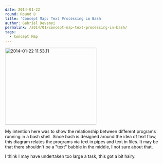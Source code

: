 ```yaml
---
date: 2014-01-22
round: Round 8
title: 'Concept Map: Text Processing in Bash'
author: Gabriel Devenyi
permalink: /2014/01/concept-map-text-processing-in-bash/
tags:
  - Concept Map
---
```

[<img class="alignnone size-medium wp-image-5596" alt="2014-01-22 11.53.11" src="http://files.software-carpentry.org/training-course/2014/01/2014-01-22-11.53.11-300x253.jpg" width="300" height="253" />][1]

My intention here was to show the relationship between different programs running in a bash shell. Since bash is designed around the idea of text flow, this diagram relates the programs via text in pipes and text in files. It may be that there shouldn't be a "text" bubble in the middle, I not sure about that.

I think I may have undertaken too large a task, this got a bit hairy.

 [1]: http://files.software-carpentry.org/training-course/2014/01/2014-01-22-11.53.11.jpg
